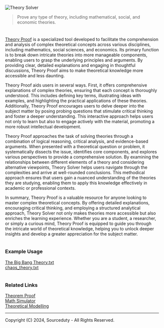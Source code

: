 ![Theory Solver](https://github.com/sourceduty/Theory_Solver/assets/123030236/a19c77e4-36e3-45f6-b216-09b34c224a1b)

> Prove any type of theory, including mathematical, social, and economic theories.

#

[Theory Proof](https://chatgpt.com/g/g-7Xrh3rjDS-theory-proof) is a specialized tool developed to facilitate the comprehension and analysis of complex theoretical concepts across various disciplines, including mathematics, social sciences, and economics. Its primary function is to break down intricate theories into more manageable components, enabling users to grasp the underlying principles and arguments. By providing clear, detailed explanations and engaging in thoughtful discussions, Theory Proof aims to make theoretical knowledge more accessible and less daunting.

Theory Proof aids users in several ways. First, it offers comprehensive explanations of complex theories, ensuring that each concept is thoroughly understood. This includes defining key terms, illustrating ideas with examples, and highlighting the practical applications of these theories. Additionally, Theory Proof encourages users to delve deeper into the subject matter by posing probing questions that stimulate critical thinking and foster a deeper understanding. This interactive approach helps users not only to learn but also to engage actively with the material, promoting a more robust intellectual development.

Theory Proof approaches the task of solving theories through a combination of logical reasoning, critical analysis, and evidence-based arguments. When presented with a theoretical question or problem, it systematically dissects the issue, identifies core components, and explores various perspectives to provide a comprehensive solution. By examining the relationships between different elements of a theory and considering alternative viewpoints, Theory Solver helps users navigate through the complexities and arrive at well-rounded conclusions. This methodical approach ensures that users gain a nuanced understanding of the theories they are studying, enabling them to apply this knowledge effectively in academic or professional contexts.

In summary, Theory Proof is a valuable resource for anyone looking to master complex theoretical concepts. By offering detailed explanations, encouraging critical thinking, and employing a structured analytical approach, Theory Solver not only makes theories more accessible but also enriches the learning experience. Whether you are a student, a researcher, or simply a curious mind, Theory Proof is equipped to guide you through the intricate world of theoretical knowledge, helping you to unlock deeper insights and develop a greater appreciation for the subject matter.

#
### Example Usage

[The Big Bang Theory.txt](https://github.com/sourceduty/Theory_Solver/files/15379598/The.Big.Bang.Theory.txt)
<br>
[chaos_theory.txt](https://github.com/sourceduty/Theory_Solver/files/15379643/chaos_theory.txt)

#
### Related Links

[Theorem Proof](https://chatgpt.com/g/g-WuFNdZgXe-theorem-proof)
<br>
[Math Simulator](https://chatgpt.com/g/g-zTaJwyddy-math-simulator)
<br>
[Theoretical Modelling](https://github.com/sourceduty/Theoretical_Modelling)

***
Copyright (C) 2024, Sourceduty - All Rights Reserved.
